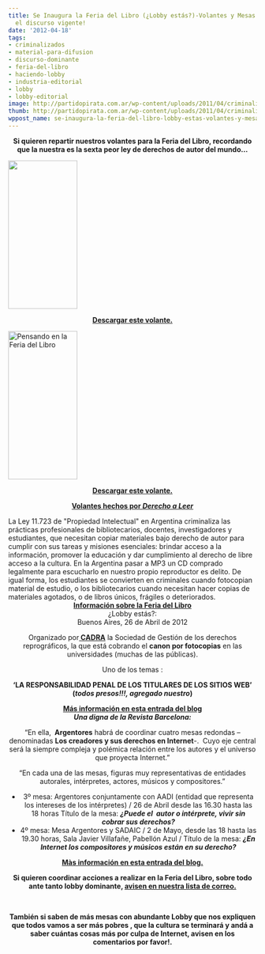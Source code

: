 ```yaml
---
title: Se Inaugura la Feria del Libro (¿Lobby estás?)-Volantes y Mesas para ir a cuestionar
  el discurso vigente!
date: '2012-04-18'
tags:
- criminalizados
- material-para-difusion
- discurso-dominante
- feria-del-libro
- haciendo-lobby
- industria-editorial
- lobby
- lobby-editorial
image: http://partidopirata.com.ar/wp-content/uploads/2011/04/criminalizados-2011.png
thumb: http://partidopirata.com.ar/wp-content/uploads/2011/04/criminalizados-2011-150x150.png
wppost_name: se-inaugura-la-feria-del-libro-lobby-estas-volantes-y-mesas-para-ir-a-cuestionar-el-discurso-vigente
---
```


<p style="text-align: center;"><strong>Si quieren repartir nuestros volantes para la Feria del Libro, recordando que la nuestra es la sexta peor ley de derechos de autor del mundo...</strong></p>

<div class="alignleft">

<a href="http://partidopirata.com.ar/wp-content/uploads/2011/04/criminalizados-2011.png"><img class=" wp-image-810 aligncenter" title="criminalizados-2011" src="http://partidopirata.com.ar/wp-content/uploads/2011/04/criminalizados-2011-140x300.png" alt="" width="140" height="300" /></a>
<p style="text-align: center;"><strong><a href="http://partidopirata.com.ar/wp-content/uploads/2011/04/criminalizados-2011.png" target="_blank">Descargar este volante.</a></strong></p>

</div>
<div></div>
<div class="alignright">

<a href="http://partidopirata.com.ar/wp-content/uploads/2011/04/subi-libros-2011.png"><img class="size-medium wp-image-811 alignleft" title="subi-libros-2011" src="http://partidopirata.com.ar/wp-content/uploads/2011/04/subi-libros-2011-140x300.png" alt="Pensando en la Feria del Libro" width="140" height="300" /></a>
<p style="text-align: center;"><strong><a href="http://partidopirata.com.ar/wp-content/uploads/2011/04/subi-libros-2011.png" target="_blank">Descargar este volante.</a></strong></p>

</div>
<p style="text-align: center;"><strong><a href="http://derechoaleer.org/" target="_blank">Volantes hechos por <em>Derecho a Leer</em></a></strong></p>

<div style="clear: both; text-align: center;"></div>
<div>La Ley 11.723 de "Propiedad Intelectual" en Argentina criminaliza las prácticas profesionales de bibliotecarios, docentes, investigadores y estudiantes, que necesitan copiar materiales bajo derecho de autor para cumplir con sus tareas y misiones esenciales: brindar acceso a la información, promover la educación y dar cumplimiento al derecho de libre acceso a la cultura. En la Argentina pasar a MP3 un CD comprado legalmente para escucharlo en nuestro propio reproductor es delito. De igual forma, los estudiantes se convierten en criminales cuando fotocopian material de estudio, o los bibliotecarios cuando necesitan hacer copias de materiales agotados, o de libros únicos, frágiles o deteriorados.</div>
<div style="text-align: center;"><strong><a href="http://www.el-libro.org.ar/" target="_blank">Información sobre la Feria del Libro</a></strong></div>
<div style="text-align: center;"></div>
<div style="text-align: center;">¿Lobby estás?:</div>
<div style="text-align: center;">Buenos Aires,
26 de Abril de 2012</div>
<div style="text-align: center;">

Organizado por<strong><a href="http://www.cadra.org.ar/" target="_blank"> CADRA</a></strong> la Sociedad de Gestión de los derechos reprográficos, la que está cobrando el <strong>canon por fotocopias</strong> en las universidades (muchas de las públicas).

Uno de los temas :

<strong>‘LA RESPONSABILIDAD PENAL DE LOS TITULARES DE LOS SITIOS WEB’ (<em>todos presos!!!, agregado nuestro</em>)
</strong>

</div>
<div style="text-align: center;"></div>
<div style="text-align: center;"><strong><a href="http://partidopirata.com.ar/3790/x-jornada-de-derecho-de-autor-en-el-mundo-editorial-en-la-feria-del-libro-de-buenos-aires">Más información en esta entrada del blog</a></strong></div>
<div style="text-align: center;"></div>
<div style="text-align: center;"><strong><em>Una digna de la Revista Barcelona:</em></strong></div>
<div style="text-align: center;">

“En ella, <strong> Argentores</strong> habrá de coordinar cuatro mesas redondas – denominadas <strong>Los creadores y sus derechos en Internet</strong>-.  Cuyo eje central será la siempre compleja y polémica relación entre los autores y el universo que proyecta Internet.”

“En cada una de las mesas, figuras muy representativas de entidades autorales, intérpretes, actores, músicos y compositores.”
<ul>
	<li>3º mesa: Argentores conjuntamente con AADI (entidad que representa los intereses de los intérpretes) / 26 de Abril desde las 16.30 hasta las 18 horas Título de la mesa:
<strong><em>¿Puede el  autor o intérprete, vivir sin cobrar sus derechos?</em></strong></li>
	<li>4º mesa: Mesa Argentores y SADAIC / 2 de Mayo, desde las 18 hasta las 19.30 horas, Sala Javier Villafañe, Pabellón Azul / Título de la mesa:
<strong><em>¿</em><em>En Internet los compositores y músicos están en su derecho?</em></strong></li>
</ul>
<strong><a href="http://partidopirata.com.ar/3898/el-famoso-samba-de-una-sola-nota-antes-cadra-ahora-argentores-en-la-feria-del-libro">Màs información en esta entrada del blog.</a></strong>

<strong>Si quieren coordinar acciones a realizar en la Feria del Libro, sobre todo ante tanto lobby dominante, <a href="http://lists.partidopirata.com.ar/listinfo.cgi/general-partidopirata.com.ar">avisen en nuestra lista de correo.</a></strong>

&nbsp;

<strong>También si saben de más mesas con abundante Lobby que nos expliquen que todos vamos a ser más pobres , que la cultura se terminará y andá a saber cuántas cosas más por culpa de Internet, avisen en los comentarios por favor!.</strong>

</div>
